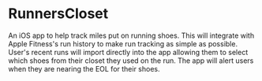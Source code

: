 # RunnersCloset
An iOS app to help track miles put on running shoes. This will integrate with Apple Fitness's run history to make run tracking as simple as possible. User's recent runs will import directly into the app allowing them to select which shoes from their closet they used on the run. The app will alert users when they are nearing the EOL for their shoes. 
